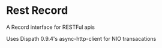 Rest Record
===========

A Record interface for RESTFul apis

Uses Dispath 0.9.4's async-http-client for NIO transacations

